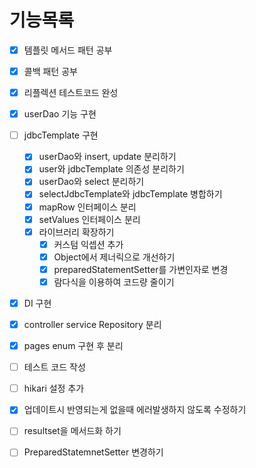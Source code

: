 # 기능목록

- [x] 템플릿 메서드 패턴 공부
- [x] 콜백 패턴 공부
- [x] 리플렉션 테스트코드 완성
- [x] userDao 기능 구현

- [ ] jdbcTemplate 구현
  - [x] userDao와 insert, update 분리하기
  - [x] user와 jdbcTemplate 의존성 분리하기
  - [x] userDao와 select 분리하기
  - [x] selectJdbcTemplate와 jdbcTemplate 병합하기
  - [x] mapRow 인터페이스 분리
  - [x] setValues 인터페이스 분리
  - [x] 라이브러리 확장하기
    - [x] 커스텀 익셉션 추가
    - [x] Object에서 제너릭으로 개선하기
    - [x] preparedStatementSetter를 가변인자로 변경
    - [x] 람다식을 이용하여 코드량 줄이기
- [x] DI 구현
- [x] controller service Repository 분리
- [x] pages enum 구현 후 분리
- [ ] 테스트 코드 작성

- [ ] hikari 설정 추가
- [x] 업데이트시 반영되는게 없을때 에러발생하지 않도록 수정하기
- [ ] resultset을 메서드화 하기
- [ ] PreparedStatemnetSetter 변경하기